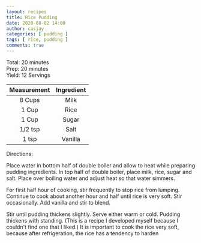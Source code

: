 ```yaml
---
layout: recipes
title: Rice Pudding
date: 2020-08-02 14:00
author: casjay
categories: [ pudding ]
tags: [ rice, pudding ]
comments: true
---
```

  
Total: 20 minutes  
Prep: 20 minutes  
Yield: 12 Servings  
  
| Measurement | Ingredient |
| :---------: | :--------: |
|   8 Cups    |    Milk    |
|    1 Cup    |    Rice    |
|    1 Cup    |   Sugar    |
|   1/2 tsp   |    Salt    |
|    1 tsp    |  Vanilla   |

Directions:  

Place water in bottom half of double boiler and allow to heat while preparing pudding ingredients. In top half of double boiler, place milk, rice, sugar and salt. Place over boiling water and adjust heat so that water simmers.  

For first half hour of cooking, stir frequently to stop rice from lumping. Continue to cook about another hour and half until rice is very soft. Stir occasionally. Add vanilla and stir to blend.  

Stir until pudding thickens slightly. Serve either warm or cold. Pudding thickens with standing. (This is a recipe I developed myself because I couldn't find one that I liked.) It is important to cook the rice very soft, because after refrigeration, the rice has a tendency to harden  
